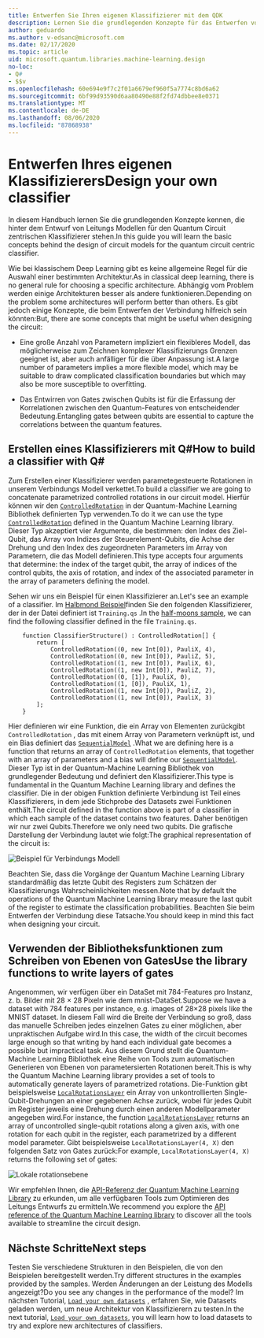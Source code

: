 ```yaml
---
title: Entwerfen Sie Ihren eigenen Klassifizierer mit dem QDK
description: Lernen Sie die grundlegenden Konzepte für das Entwerfen von Verbindungs Modellen für den Quantum Circuit zentrierten Klassifizierer kennen.
author: geduardo
ms.author: v-edsanc@microsoft.com
ms.date: 02/17/2020
ms.topic: article
uid: microsoft.quantum.libraries.machine-learning.design
no-loc:
- Q#
- $$v
ms.openlocfilehash: 60e694e9f7c2f01a6679ef960f5a7774c8bd6a62
ms.sourcegitcommit: 6bf99d93590d6aa80490e88f2fd74dbbee8e0371
ms.translationtype: MT
ms.contentlocale: de-DE
ms.lasthandoff: 08/06/2020
ms.locfileid: "87868938"
---
```

# <a name="design-your-own-classifier"></a><span data-ttu-id="b2421-103">Entwerfen Ihres eigenen Klassifizierers</span><span class="sxs-lookup"><span data-stu-id="b2421-103">Design your own classifier</span></span>

<span data-ttu-id="b2421-104">In diesem Handbuch lernen Sie die grundlegenden Konzepte kennen, die hinter dem Entwurf von Leitungs Modellen für den Quantum Circuit zentrischen Klassifizierer stehen.</span><span class="sxs-lookup"><span data-stu-id="b2421-104">In this guide you will learn the basic concepts behind the design of circuit models for the quantum circuit centric classifier.</span></span>

<span data-ttu-id="b2421-105">Wie bei klassischem Deep Learning gibt es keine allgemeine Regel für die Auswahl einer bestimmten Architektur.</span><span class="sxs-lookup"><span data-stu-id="b2421-105">As in classical deep learning, there is no general rule for choosing a specific architecture.</span></span> <span data-ttu-id="b2421-106">Abhängig vom Problem werden einige Architekturen besser als andere funktionieren.</span><span class="sxs-lookup"><span data-stu-id="b2421-106">Depending on the problem some architectures will perform better than others.</span></span> <span data-ttu-id="b2421-107">Es gibt jedoch einige Konzepte, die beim Entwerfen der Verbindung hilfreich sein könnten:</span><span class="sxs-lookup"><span data-stu-id="b2421-107">But, there are some concepts that might be useful when designing the circuit:</span></span>

- <span data-ttu-id="b2421-108">Eine große Anzahl von Parametern impliziert ein flexibleres Modell, das möglicherweise zum Zeichnen komplexer Klassifizierungs Grenzen geeignet ist, aber auch anfälliger für die über Anpassung ist.</span><span class="sxs-lookup"><span data-stu-id="b2421-108">A large number of parameters implies a more flexible model, which may be suitable to draw complicated classification boundaries but which may also be more susceptible to overfitting.</span></span>

- <span data-ttu-id="b2421-109">Das Entwirren von Gates zwischen Qubits ist für die Erfassung der Korrelationen zwischen den Quantum-Features von entscheidender Bedeutung.</span><span class="sxs-lookup"><span data-stu-id="b2421-109">Entangling gates between qubits are essential to capture the correlations between the quantum features.</span></span>

## <a name="how-to-build-a-classifier-with-q"></a><span data-ttu-id="b2421-110">Erstellen eines Klassifizierers mit Q\#</span><span class="sxs-lookup"><span data-stu-id="b2421-110">How to build a classifier with Q\#</span></span>

<span data-ttu-id="b2421-111">Zum Erstellen einer Klassifizierer werden parametegesteuerte Rotationen in unserem Verbindungs Modell verkettet.</span><span class="sxs-lookup"><span data-stu-id="b2421-111">To build a classifier we are going to concatenate parametrized controlled rotations in our circuit model.</span></span> <span data-ttu-id="b2421-112">Hierfür können wir den [`ControlledRotation`](xref:microsoft.quantum.machinelearning.controlledrotation) in der Quantum-Machine Learning Bibliothek definierten Typ verwenden.</span><span class="sxs-lookup"><span data-stu-id="b2421-112">To do it we can use the type [`ControlledRotation`](xref:microsoft.quantum.machinelearning.controlledrotation) defined in the Quantum Machine Learning library.</span></span> <span data-ttu-id="b2421-113">Dieser Typ akzeptiert vier Argumente, die bestimmen: den Index des Ziel-Qubit, das Array von Indizes der Steuerelement-Qubits, die Achse der Drehung und den Index des zugeordneten Parameters im Array von Parametern, die das Modell definieren.</span><span class="sxs-lookup"><span data-stu-id="b2421-113">This type accepts four arguments that determine: the index of the target qubit, the array of indices of the control qubits, the axis of rotation, and index of the associated parameter in the array of parameters defining the model.</span></span>

<span data-ttu-id="b2421-114">Sehen wir uns ein Beispiel für einen Klassifizierer an.</span><span class="sxs-lookup"><span data-stu-id="b2421-114">Let's see an example of a classifier.</span></span> <span data-ttu-id="b2421-115">Im [Halbmond Beispiel](https://github.com/microsoft/Quantum/tree/master/samples/machine-learning/half-moons)finden Sie den folgenden Klassifizierer, der in der Datei definiert ist `Training.qs` .</span><span class="sxs-lookup"><span data-stu-id="b2421-115">In the [half-moons sample](https://github.com/microsoft/Quantum/tree/master/samples/machine-learning/half-moons), we can find the following classifier defined in the file `Training.qs`.</span></span>

```qsharp
    function ClassifierStructure() : ControlledRotation[] {
        return [
            ControlledRotation((0, new Int[0]), PauliX, 4),
            ControlledRotation((0, new Int[0]), PauliZ, 5),
            ControlledRotation((1, new Int[0]), PauliX, 6),
            ControlledRotation((1, new Int[0]), PauliZ, 7),
            ControlledRotation((0, [1]), PauliX, 0),
            ControlledRotation((1, [0]), PauliX, 1),
            ControlledRotation((1, new Int[0]), PauliZ, 2),
            ControlledRotation((1, new Int[0]), PauliX, 3)
        ];
    }
 ```

<span data-ttu-id="b2421-116">Hier definieren wir eine Funktion, die ein Array von Elementen zurückgibt `ControlledRotation` , das mit einem Array von Parametern verknüpft ist, und ein Bias definiert das [`SequentialModel`](xref:microsoft.quantum.machinelearning.sequentialmodel) .</span><span class="sxs-lookup"><span data-stu-id="b2421-116">What we are defining here is a function that returns an array of `ControlledRotation` elements, that together with an array of parameters and a bias will define our [`SequentialModel`](xref:microsoft.quantum.machinelearning.sequentialmodel).</span></span> <span data-ttu-id="b2421-117">Dieser Typ ist in der Quantum-Machine Learning Bibliothek von grundlegender Bedeutung und definiert den Klassifizierer.</span><span class="sxs-lookup"><span data-stu-id="b2421-117">This type is fundamental in the Quantum Machine Learning library and defines the classifier.</span></span> <span data-ttu-id="b2421-118">Die in der obigen Funktion definierte Verbindung ist Teil eines Klassifizierers, in dem jede Stichprobe des Datasets zwei Funktionen enthält.</span><span class="sxs-lookup"><span data-stu-id="b2421-118">The circuit defined in the function above is part of a classifier in which each sample of the dataset contains two features.</span></span> <span data-ttu-id="b2421-119">Daher benötigen wir nur zwei Qubits.</span><span class="sxs-lookup"><span data-stu-id="b2421-119">Therefore we only need two qubits.</span></span> <span data-ttu-id="b2421-120">Die grafische Darstellung der Verbindung lautet wie folgt:</span><span class="sxs-lookup"><span data-stu-id="b2421-120">The graphical representation of the circuit is:</span></span>

 ![Beispiel für Verbindungs Modell](~/media/circuit_model_1.PNG)

<span data-ttu-id="b2421-122">Beachten Sie, dass die Vorgänge der Quantum Machine Learning Library standardmäßig das letzte Qubit des Registers zum Schätzen der Klassifizierungs Wahrscheinlichkeiten messen.</span><span class="sxs-lookup"><span data-stu-id="b2421-122">Note that by default the operations of the Quantum Machine Learning library measure the last qubit of the register to estimate the classification probabilities.</span></span> <span data-ttu-id="b2421-123">Beachten Sie beim Entwerfen der Verbindung diese Tatsache.</span><span class="sxs-lookup"><span data-stu-id="b2421-123">You should keep in mind this fact when designing your circuit.</span></span>

## <a name="use-the-library-functions-to-write-layers-of-gates"></a><span data-ttu-id="b2421-124">Verwenden der Bibliotheksfunktionen zum Schreiben von Ebenen von Gates</span><span class="sxs-lookup"><span data-stu-id="b2421-124">Use the library functions to write layers of gates</span></span>

<span data-ttu-id="b2421-125">Angenommen, wir verfügen über ein DataSet mit 784-Features pro Instanz, z. b. Bilder mit 28 × 28 Pixeln wie dem mnist-DataSet.</span><span class="sxs-lookup"><span data-stu-id="b2421-125">Suppose we have a dataset with 784 features per instance, e.g. images of 28×28 pixels like the MNIST dataset.</span></span> <span data-ttu-id="b2421-126">In diesem Fall wird die Breite der Verbindung so groß, dass das manuelle Schreiben jedes einzelnen Gates zu einer möglichen, aber unpraktischen Aufgabe wird.</span><span class="sxs-lookup"><span data-stu-id="b2421-126">In this case, the width of the circuit becomes large enough so that writing by hand each individual gate becomes a possible but impractical task.</span></span> <span data-ttu-id="b2421-127">Aus diesem Grund stellt die Quantum-Machine Learning Bibliothek eine Reihe von Tools zum automatischen Generieren von Ebenen von parametersierten Rotationen bereit.</span><span class="sxs-lookup"><span data-stu-id="b2421-127">This is why the Quantum Machine Learning library provides a set of tools to automatically generate layers of parametrized rotations.</span></span> <span data-ttu-id="b2421-128">Die-Funktion gibt beispielsweise [`LocalRotationsLayer`](xref:microsoft.quantum.machinelearning.localrotationslayer) ein Array von unkontrollierten Single-Qubit-Drehungen an einer gegebenen Achse zurück, wobei für jedes Qubit im Register jeweils eine Drehung durch einen anderen Modellparameter angegeben wird.</span><span class="sxs-lookup"><span data-stu-id="b2421-128">For instance, the function [`LocalRotationsLayer`](xref:microsoft.quantum.machinelearning.localrotationslayer) returns an array of uncontrolled single-qubit rotations along a given axis, with one rotation for each qubit in the register, each parametrized by a different model parameter.</span></span> <span data-ttu-id="b2421-129">Gibt beispielsweise `LocalRotationsLayer(4, X)` den folgenden Satz von Gates zurück:</span><span class="sxs-lookup"><span data-stu-id="b2421-129">For example, `LocalRotationsLayer(4, X)` returns the following set of gates:</span></span>

 ![Lokale rotationsebene](~/media/local_rotations_layer.PNG)

<span data-ttu-id="b2421-131">Wir empfehlen Ihnen, die [API-Referenz der Quantum Machine Learning Library](xref:microsoft.quantum.machinelearning) zu erkunden, um alle verfügbaren Tools zum Optimieren des Leitungs Entwurfs zu ermitteln.</span><span class="sxs-lookup"><span data-stu-id="b2421-131">We recommend you explore the [API reference of the Quantum Machine Learning library](xref:microsoft.quantum.machinelearning) to discover all the tools available to streamline the circuit design.</span></span>

## <a name="next-steps"></a><span data-ttu-id="b2421-132">Nächste Schritte</span><span class="sxs-lookup"><span data-stu-id="b2421-132">Next steps</span></span>

 <span data-ttu-id="b2421-133">Testen Sie verschiedene Strukturen in den Beispielen, die von den Beispielen bereitgestellt werden.</span><span class="sxs-lookup"><span data-stu-id="b2421-133">Try different structures in the examples provided by the samples.</span></span> <span data-ttu-id="b2421-134">Werden Änderungen an der Leistung des Modells angezeigt?</span><span class="sxs-lookup"><span data-stu-id="b2421-134">Do you see any changes in the performance of the model?</span></span> <span data-ttu-id="b2421-135">Im nächsten Tutorial, [`Load your own datasets`](xref:microsoft.quantum.libraries.machine-learning.load) , erfahren Sie, wie Datasets geladen werden, um neue Architektur von Klassifizierern zu testen.</span><span class="sxs-lookup"><span data-stu-id="b2421-135">In the next tutorial, [`Load your own datasets`](xref:microsoft.quantum.libraries.machine-learning.load), you will learn how to load datasets to try and explore new architectures of classifiers.</span></span>
